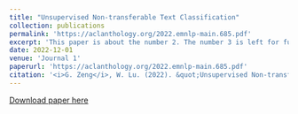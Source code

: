 ```yaml
---
title: "Unsupervised Non-transferable Text Classification"
collection: publications
permalink: 'https://aclanthology.org/2022.emnlp-main.685.pdf'
excerpt: 'This paper is about the number 2. The number 3 is left for future work.'
date: 2022-12-01
venue: 'Journal 1'
paperurl: 'https://aclanthology.org/2022.emnlp-main.685.pdf'
citation: '<i>G. Zeng</i>, W. Lu. (2022). &quot;Unsupervised Non-transferable Text Classification.&quot; <i>EMNLP 2023</i>. 1(2).'
---
```

<!-- This paper is about the number 2. The number 3 is left for future work. -->

[Download paper here](https://aclanthology.org/2022.emnlp-main.685.pdf)